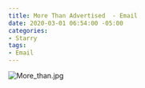 ```yaml
---
title: More Than Advertised  - Email
date: 2020-03-01 06:54:00 -05:00
categories:
- Starry
tags:
- Email
---
```


![More_than.jpg](/uploads/More_than.jpg)